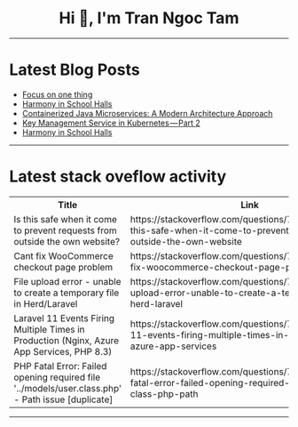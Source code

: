 <h1 align="center">Hi 👋, I'm Tran Ngoc Tam</h1>

---

# Latest Blog Posts 
<!-- BLOG-POST-LIST:START -->
- [Focus on one thing](https://dev.to/danytulumidis/focus-on-one-thing-2o1n)
- [Harmony in School Halls](https://dev.to/palak_singla_ae13e55615a4/harmony-in-school-halls-3nl6)
- [Containerized Java Microservices: A Modern Architecture Approach](https://dev.to/iamdevbox/containerized-java-microservices-a-modern-architecture-approach-9ca)
- [Key Management Service in Kubernetes — Part 2](https://dev.to/pillaimanish/key-management-service-in-kubernetes-part-2-2o9n)
- [Harmony in School Halls](https://dev.to/palak_singla_ae13e55615a4/harmony-in-school-halls-5hn3)
<!-- BLOG-POST-LIST:END -->

---

# Latest stack oveflow activity
<table>
  <tr><th>Title</th><th>Link</th></tr>
  <!-- STACKOVERFLOW:START --><tr><td>Is this safe when it come to prevent requests from outside the own website?</td><td>https://stackoverflow.com/questions/79647748/is-this-safe-when-it-come-to-prevent-requests-from-outside-the-own-website</td></tr><tr><td>Cant fix WooCommerce checkout page problem</td><td>https://stackoverflow.com/questions/79647526/cant-fix-woocommerce-checkout-page-problem</td></tr><tr><td>File upload error - unable to create a temporary file in Herd/Laravel</td><td>https://stackoverflow.com/questions/79647341/file-upload-error-unable-to-create-a-temporary-file-in-herd-laravel</td></tr><tr><td>Laravel 11 Events Firing Multiple Times in Production &lpar;Nginx, Azure App Services, PHP 8.3&rpar;</td><td>https://stackoverflow.com/questions/79647336/laravel-11-events-firing-multiple-times-in-production-nginx-azure-app-services</td></tr><tr><td>PHP Fatal Error: Failed opening required file &#39;../models/user.class.php&#39; - Path issue [duplicate]</td><td>https://stackoverflow.com/questions/79646978/php-fatal-error-failed-opening-required-file-models-user-class-php-path</td></tr><!-- STACKOVERFLOW:END -->
</table>

---


